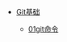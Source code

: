 
* [Git基础](./docs/08Git/_sidebar.md)
  
  
  * [01git命令](./docs/08Git/01Git基础/Git命令.md)
  
  
  
  

